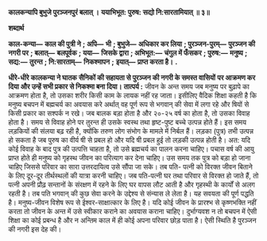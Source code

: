 **कालकन्यापि बुभुजे पुरञ्जनपुरं बलात् ।** **ययाभिभूत: पुरुष: सद्यो नि:सारतामियात् ॥ ३॥** 

**शब्दार्थ** 

**काल-कन्या—** **काल की पुत्री ने** **; अपि—** **भी** **; बुभुजे—** **अधिकार कर लिया** **; पुरञ्जन-पुरम्—** **पुरञ्जन की नगरी पर** **; बलात्—** **बलपूर्वक** **; यया—** **जिसके द्वारा** **; अभिभूत:—** **चंगुल में फँसकर** **; पुरुष:—** **मनुष्य** **; सद्य:—** **तुरन्त** **; नि:सारताम्—** **निकश्मापन** **;** **इयात्—** **प्राप्त करता है।** **.** 

**धीरे-धीरे कालकन्या ने घातक सैनिकों की सहायता से पुरञ्जन की नगरी के समस्त वासियों** **पर आक्रमण कर दिया और उन्हें सभी प्रकार से निकश्मा बना दिया।** **तात्पर्य :** जीवन के अन्त समय जब मनुष्य पर बुढ़ापे का आक्रमण होता है, तो उसका शरीर किसी काम के लायक नहीं रह जाता। इसीलिए वैदिक शिक्षा कहती है कि मनुष्य बचपन में बह्मचर्य का अवयास करे अर्थात् वह पूर्ण रूप से भगवान् की सेवा में लगा रहे और षियों से किसी प्रकार का सश्पर्क न रखे। जब बालक बड़ा होता है और २०-२५ वर्ष का होता है, तो उसका विवाह होता है। समय से विवाह होने पर तुरन्त ही उसके स्वस्थ तथा हृष्ट-पुष्ट बच्चे उत्पन्न होते हैं। इस समय लड़कियों की संलया बढ़ रही है, क्योंकि तरुण लोग संभोग के मामले में निर्बल हैं। लड़का (पुत्र) तभी उत्पन्न हो सकता है जब पुरुष का वीर्य षी से प्रबल हो और यदि षी प्रबल हुई तो लड़की उत्पन्न होती है। अत: यदि कोई विवाह के बाद पुत्र की उत्पत्ति चाहता है, तो उसे ब्रह्मचर्य का पालन करना चाहिए। पचास वर्ष की आयु प्राप्त होते ही मनुष्य को गृहस्थ जीवन का परित्याग कर देना चाहिए। उस समय तक पुत्र को बड़ा हो जाना चाहिए जिससे परिवार का सारा उत्तरदायित्व उसे सौंपा जा सके। तब पति- पत्नी को विरक्त जीवन बिताने के लिए दूर-दूर तीर्थस्थलों की यात्रा करनी चाहिए। जब पति-पत्नी घर तथा परिवार से विरक्त हो जाते हैं, तो पत्नी अपनी प्रौढ़ सन्तानों के संरक्षण में रहने के लिए घर वापस लौट आती है और गृहस्थी के कार्यों से अलग रहती है। तब पति भगवान् की कुछ सेवा करने के उद्देश्य से संन्यास ले लेता है। यह सवयता की पूर्ण पद्धति है। मनुष्य-जीवन विशेष रूप से ईश्वर-साक्षात्कार के लिए है। यदि कोई जीवन के प्रारश्भ से कृष्णभक्ति नहीं करता तो जीवन के अन्त में उसे स्वीकार कराने का अवयास कराना चाहिए। दुर्भाग्यवश न तो बचपन में ऐसी शिक्षा का कोई प्रबन्ध है और न अन्तिम काल में ही कोई अपना परिवार छोड़ पाता है। ऐसी स्थिति है पुरञ्जन की नगरी इस देह की।  